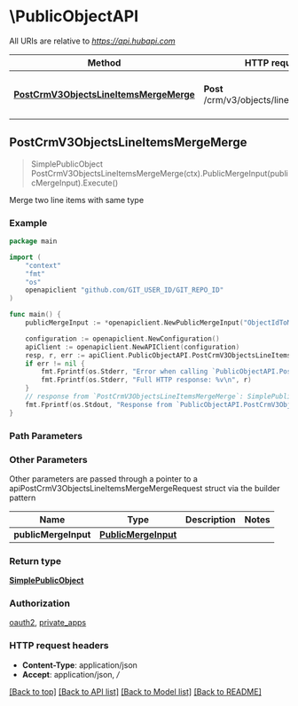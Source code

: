 # \PublicObjectAPI

All URIs are relative to *https://api.hubapi.com*

Method | HTTP request | Description
------------- | ------------- | -------------
[**PostCrmV3ObjectsLineItemsMergeMerge**](PublicObjectAPI.md#PostCrmV3ObjectsLineItemsMergeMerge) | **Post** /crm/v3/objects/line_items/merge | Merge two line items with same type



## PostCrmV3ObjectsLineItemsMergeMerge

> SimplePublicObject PostCrmV3ObjectsLineItemsMergeMerge(ctx).PublicMergeInput(publicMergeInput).Execute()

Merge two line items with same type

### Example

```go
package main

import (
	"context"
	"fmt"
	"os"
	openapiclient "github.com/GIT_USER_ID/GIT_REPO_ID"
)

func main() {
	publicMergeInput := *openapiclient.NewPublicMergeInput("ObjectIdToMerge_example", "PrimaryObjectId_example") // PublicMergeInput | 

	configuration := openapiclient.NewConfiguration()
	apiClient := openapiclient.NewAPIClient(configuration)
	resp, r, err := apiClient.PublicObjectAPI.PostCrmV3ObjectsLineItemsMergeMerge(context.Background()).PublicMergeInput(publicMergeInput).Execute()
	if err != nil {
		fmt.Fprintf(os.Stderr, "Error when calling `PublicObjectAPI.PostCrmV3ObjectsLineItemsMergeMerge``: %v\n", err)
		fmt.Fprintf(os.Stderr, "Full HTTP response: %v\n", r)
	}
	// response from `PostCrmV3ObjectsLineItemsMergeMerge`: SimplePublicObject
	fmt.Fprintf(os.Stdout, "Response from `PublicObjectAPI.PostCrmV3ObjectsLineItemsMergeMerge`: %v\n", resp)
}
```

### Path Parameters



### Other Parameters

Other parameters are passed through a pointer to a apiPostCrmV3ObjectsLineItemsMergeMergeRequest struct via the builder pattern


Name | Type | Description  | Notes
------------- | ------------- | ------------- | -------------
 **publicMergeInput** | [**PublicMergeInput**](PublicMergeInput.md) |  | 

### Return type

[**SimplePublicObject**](SimplePublicObject.md)

### Authorization

[oauth2](../README.md#oauth2), [private_apps](../README.md#private_apps)

### HTTP request headers

- **Content-Type**: application/json
- **Accept**: application/json, */*

[[Back to top]](#) [[Back to API list]](../README.md#documentation-for-api-endpoints)
[[Back to Model list]](../README.md#documentation-for-models)
[[Back to README]](../README.md)

